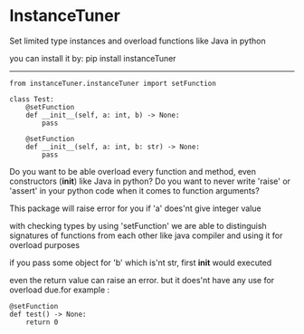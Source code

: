 # InstanceTuner
Set limited type instances and overload functions like Java in python

you can install it by:
    pip install instanceTuner    
_____________________________________________________

    from instanceTuner.instanceTuner import setFunction
    
    class Test:
        @setFunction
        def __init__(self, a: int, b) -> None:
            pass
        
        @setFunction
        def __init__(self, a: int, b: str) -> None:
            pass

Do you want to be able overload every function and method, even constructors (__init__) like Java in python?
Do you want to never write 'raise' or 'assert' in your python code when it comes to function arguments?

This package will raise error for you if 'a' does'nt give integer value 

with checking types by using 'setFunction' we are able to distinguish signatures of functions from each other like java compiler and using it for overload purposes

if you pass some object for 'b' which is'nt str, first __init__ would executed 

even the return value can raise an error. but it does'nt have any use for overload due.for example :

    @setFunction
    def test() -> None:
        return 0

